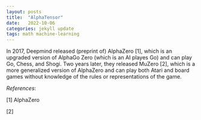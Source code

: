 ```yaml
---
layout: posts
title:  "AlphaTensor"
date:   2022-10-06
categories: jekyll update
tags: math machine-learning
---
```


In 2017, Deepmind released (preprint of) AlphaZero [1], which is an upgraded version of AlphaGo Zero (which is an AI playes Go) and can play Go, Chess, and Shogi.
Two years later, they released MuZero [2], which is a more generalized version of AlphaZero and can play both Atari and board games without knowledge of the rules or
representations of the game.

*References*:

[1] AlphaZero

[2]

[^1]: I mean, it *was*. For now, there are some better players like AlphaGo-Zero and MuZero.
